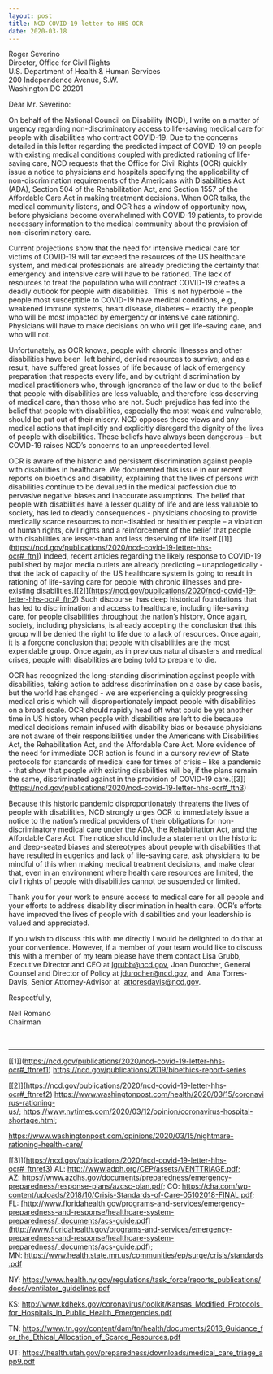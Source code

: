 ```yaml
---
layout: post
title: NCD COVID-19 letter to HHS OCR
date: 2020-03-18
---
```

Roger Severino\
Director, Office for Civil Rights\
U.S. Department of Health & Human Services\
200 Independence Avenue, S.W.\
Washington DC 20201

Dear Mr. Severino:

On behalf of the National Council on Disability (NCD), I write on a matter of urgency regarding non-discriminatory access to life-saving medical care for people with disabilities who contract COVID-19. Due to the concerns detailed in this letter regarding the predicted impact of COVID-19 on people with existing medical conditions coupled with predicted rationing of life-saving care, NCD requests that the Office for Civil Rights (OCR) quickly issue a notice to physicians and hospitals specifying the applicability of non-discrimination requirements of the Americans with Disabilities Act (ADA), Section 504 of the Rehabilitation Act, and Section 1557 of the Affordable Care Act in making treatment decisions. When OCR talks, the medical community listens, and OCR has a window of opportunity now, before physicians become overwhelmed with COVID-19 patients, to provide necessary information to the medical community about the provision of non-discriminatory care.

Current projections show that the need for intensive medical care for victims of COVID-19 will far exceed the resources of the US healthcare system, and medical professionals are already predicting the certainty that emergency and intensive care will have to be rationed. The lack of resources to treat the population who will contract COVID-19 creates a deadly outlook for people with disabilities.  This is not hyperbole – the people most susceptible to COVID-19 have medical conditions, e.g., weakened immune systems, heart disease, diabetes – exactly the people who will be most impacted by emergency or intensive care rationing. Physicians will have to make decisions on who will get life-saving care, and who will not.

Unfortunately, as OCR knows, people with chronic illnesses and other disabilities have been  left behind, denied resources to survive, and as a result, have suffered great losses of life because of lack of emergency preparation that respects every life, and by outright discrimination by medical practitioners who, through ignorance of the law or due to the belief that people with disabilities are less valuable, and therefore less deserving of medical care, than those who are not. Such prejudice has fed into the belief that people with disabilities, especially the most weak and vulnerable, should be put out of their misery. NCD opposes these views and any medical actions that implicitly and explicitly disregard the dignity of the lives of people with disabilities. These beliefs have always been dangerous – but COVID-19 raises NCD’s concerns to an unprecedented level.

OCR is aware of the historic and persistent discrimination against people with disabilities in healthcare. We documented this issue in our recent reports on bioethics and disability, explaining that the lives of persons with disabilities continue to be devalued in the medical profession due to pervasive negative biases and inaccurate assumptions. The belief that people with disabilities have a lesser quality of life and are less valuable to society, has led to deadly consequences - physicians choosing to provide medically scarce resources to non-disabled or healthier people – a violation of human rights, civil rights and a reinforcement of the belief that people with disabilities are lesser-than and less deserving of life itself.[\[1]](https://ncd.gov/publications/2020/ncd-covid-19-letter-hhs-ocr#_ftn1) Indeed, recent articles regarding the likely response to COVID-19 published by major media outlets are already predicting – unapologetically - that the lack of capacity of the US healthcare system is going to result in rationing of life-saving care for people with chronic illnesses and pre-existing disabilities.[\[2]](https://ncd.gov/publications/2020/ncd-covid-19-letter-hhs-ocr#_ftn2) Such discourse  has deep historical foundations that has led to discrimination and access to healthcare, including life-saving care, for people disabilities throughout the nation’s history. Once again, society, including physicians, is already accepting the conclusion that this group will be denied the right to life due to a lack of resources. Once again, it is a forgone conclusion that people with disabilities are the most expendable group. Once again, as in previous natural disasters and medical crises, people with disabilities are being told to prepare to die.

OCR has recognized the long-standing discrimination against people with disabilities, taking action to address discrimination on a case by case basis, but the world has changed - we are experiencing a quickly progressing medical crisis which will disproportionately impact people with disabilities on a broad scale. OCR should rapidly head off what could be yet another time in US history when people with disabilities are left to die because medical decisions remain infused with disability bias or because physicians are not aware of their responsibilities under the Americans with Disabilities Act, the Rehabilitation Act, and the Affordable Care Act. More evidence of the need for immediate OCR action is found in a cursory review of State protocols for standards of medical care for times of crisis – like a pandemic - that show that people with existing disabilities will be, if the plans remain the same, discriminated against in the provision of COVID-19 care.[\[3]](https://ncd.gov/publications/2020/ncd-covid-19-letter-hhs-ocr#_ftn3)

Because this historic pandemic disproportionately threatens the lives of people with disabilities, NCD strongly urges OCR to immediately issue a notice to the nation’s medical providers of their obligations for non-discriminatory medical care under the ADA, the Rehabilitation Act, and the Affordable Care Act. The notice should include a statement on the historic and deep-seated biases and stereotypes about people with disabilities that have resulted in eugenics and lack of life-saving care, ask physicians to be mindful of this when making medical treatment decisions, and make clear that, even in an environment where health care resources are limited, the civil rights of people with disabilities cannot be suspended or limited. 

Thank you for your work to ensure access to medical care for all people and your efforts to address disability discrimination in health care. OCR’s efforts have improved the lives of people with disabilities and your leadership is valued and appreciated.

If you wish to discuss this with me directly I would be delighted to do that at your convenience. However, if a member of your team would like to discuss this with a member of my team please have them contact Lisa Grubb, Executive Director and CEO at [lgrubb@ncd.gov](mailto:lgrubb@ncd.gov), Joan Durocher, General Counsel and Director of Policy at [jdurocher@ncd.gov](mailto:jdurocher@ncd.gov), and  Ana Torres-Davis, Senior Attorney-Advisor at  [attoresdavis@ncd.gov](mailto:attoresdavis@ncd.gov).

Respectfully,

Neil Romano\
Chairman

 



- - -

[\[1]](https://ncd.gov/publications/2020/ncd-covid-19-letter-hhs-ocr#_ftnref1) <https://ncd.gov/publications/2019/bioethics-report-series>

[\[2]](https://ncd.gov/publications/2020/ncd-covid-19-letter-hhs-ocr#_ftnref2) <https://www.washingtonpost.com/health/2020/03/15/coronavirus-rationing-us/>; <https://www.nytimes.com/2020/03/12/opinion/coronavirus-hospital-shortage.html>;

<https://www.washingtonpost.com/opinions/2020/03/15/nightmare-rationing-health-care/>

[\[3]](https://ncd.gov/publications/2020/ncd-covid-19-letter-hhs-ocr#_ftnref3) AL: <http://www.adph.org/CEP/assets/VENTTRIAGE.pdf>; AZ: <https://www.azdhs.gov/documents/preparedness/emergency-preparedness/response-plans/azcsc-plan.pdf>; CO: <https://cha.com/wp-content/uploads/2018/10/Crisis-Standards-of-Care-05102018-FINAL.pdf>; FL: [http://www.floridahealth.gov/programs-and-services/emergency-preparedness-and-response/healthcare-system-preparedness/_documents/acs-guide.pdf](http://www.floridahealth.gov/programs-and-services/emergency-preparedness-and-response/healthcare-system-preparedness/_documents/acs-guide.pdf); MN: <https://www.health.state.mn.us/communities/ep/surge/crisis/standards.pdf>

NY: <https://www.health.ny.gov/regulations/task_force/reports_publications/docs/ventilator_guidelines.pdf>

KS: <http://www.kdheks.gov/coronavirus/toolkit/Kansas_Modified_Protocols_for_Hospitals_in_Public_Health_Emergencies.pdf>

TN: <https://www.tn.gov/content/dam/tn/health/documents/2016_Guidance_for_the_Ethical_Allocation_of_Scarce_Resources.pdf>

UT: <https://health.utah.gov/preparedness/downloads/medical_care_triage_app9.pdf>
